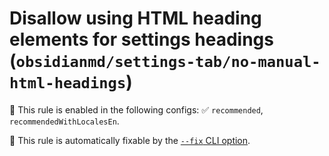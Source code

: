 # Disallow using HTML heading elements for settings headings (`obsidianmd/settings-tab/no-manual-html-headings`)

💼 This rule is enabled in the following configs: ✅ `recommended`, `recommendedWithLocalesEn`.

🔧 This rule is automatically fixable by the [`--fix` CLI option](https://eslint.org/docs/latest/user-guide/command-line-interface#--fix).

<!-- end auto-generated rule header -->
